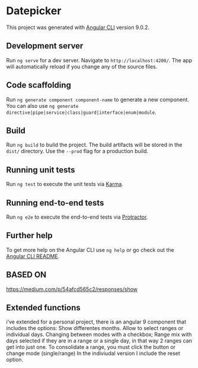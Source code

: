 # Datepicker

This project was generated with [Angular CLI](https://github.com/angular/angular-cli) version 9.0.2.

## Development server

Run `ng serve` for a dev server. Navigate to `http://localhost:4200/`. The app will automatically reload if you change any of the source files.

## Code scaffolding

Run `ng generate component component-name` to generate a new component. You can also use `ng generate directive|pipe|service|class|guard|interface|enum|module`.

## Build

Run `ng build` to build the project. The build artifacts will be stored in the `dist/` directory. Use the `--prod` flag for a production build.

## Running unit tests

Run `ng test` to execute the unit tests via [Karma](https://karma-runner.github.io).

## Running end-to-end tests

Run `ng e2e` to execute the end-to-end tests via [Protractor](http://www.protractortest.org/).

## Further help

To get more help on the Angular CLI use `ng help` or go check out the [Angular CLI README](https://github.com/angular/angular-cli/blob/master/README.md).

## BASED ON 
https://medium.com/p/54afcd565c2/responses/show

## Extended functions 
i’ve extended for a personal project, there is an angular 9 component that includes the options:
Show differentes months.
Allow to select ranges or individual days. Changing between modes with a checkbox;
Range mix with days selected if they are in a range or a single day, in that way 2 ranges can get into just one.
To consolidate a range, you must click the button or change mode (single/range)
In the indiviudal version I include the reset option.
